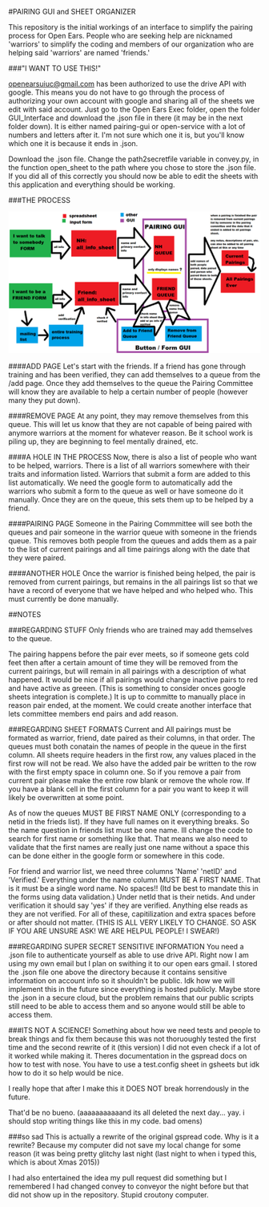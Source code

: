 #PAIRING GUI and SHEET ORGANIZER

This repository is the initial workings of an interface to simplify the
pairing process for Open Ears. People who are seeking help are nicknamed
'warriors' to simplify the coding and members of our organization who 
are helping said 'warriors' are named 'friends.'



###"I WANT TO USE THIS!"

openearsuiuc@gmail.com has been authorized to use the drive API with google.
This means you do not have to go through the process of authorizing your
own account with google and sharing all of the sheets we edit with 
said account. Just go to the Open Ears Exec folder, open the folder
GUI_Interface and download the .json file in there (it may be in the next
folder down). It is either named pairing-gui or open-service with a 
lot of numbers and letters after it. I'm not sure which one it is,
but you'll know which one it is because it ends in .json. 

Download the .json file.
Change the path2secretfile variable in convey.py, in the function open_sheet
to the path where you chose to store the .json file. 
If you did all of this correctly you should now be able to edit the 
sheets with this application and everything should be working.



###THE PROCESS

![picture](/flowchart.png)


####ADD PAGE
Let's start with the friends. If a friend has gone through training and
has been verified, they can add themselves to a 
queue from the /add page. Once they add themselves to the queue the 
Pairing Committee will
know they are available to help a certain number of people
(however many they put down). 

####REMOVE PAGE
At any point, they may remove themselves 
from this queue. This will let us know that they are not capable of being
paired with anymore warriors at the moment for whatever reason. Be it school
work is piling up, they are beginning to feel mentally drained, etc.

####A HOLE IN THE PROCESS
Now, there is also a list of people who want to be helped, warriors.
There is a list of all warriors somewhere with their traits and information
listed. Warriors that submit a form are added to this list automatically.
We need the google form to automatically add the warriors who submit a 
form to the queue as well or have someone do it manually. Once they are
on the queue, this sets them up to be helped by a friend.

####PAIRING PAGE
Someone in the Pairing Commmittee will see both the queues and pair 
someone in the 
warrior queue with someone in the friends queue. This removes both people from
the queues and adds them as a pair to the list of current pairings and all time
pairings along with the date that they were paired. 

####ANOTHER HOLE
Once the warrior is finished being helped, the pair is removed from
current pairings, but remains in the all pairings list so that we have
a record of everyone that we have helped and who helped who. This must
currently be done manually.



##NOTES


###REGARDING STUFF
Only friends who are trained may add themselves to the queue. 

The pairing happens
before the pair ever meets, so if someone gets cold feet then after a certain
amount of time they will be removed from the current pairings, but will remain
in all pairings with a description of what happened.
It would be nice if all pairings  would change inactive pairs to red 
and have active as greeen. (This is something to consider onces google 
sheets integration is complete.)
It is up to committe to manually place in reason pair ended, 
at the moment. We could create another interface that lets committee 
members end pairs and add reason.


###REGARDING SHEET FORMATS
Current and All pairings must be formated as warrior, friend, date paired as
their columns, in that order. The 
queues must both conatain the names of people in the queue in the first column.
All sheets require headers in the first row, any values placed in the first
row will not be read. We also have the added pair be written to the row
with the first empty space in column one. So if you remove a pair from current
pair please make the entire row blank or remove the whole row. If you have
a blank cell in the first column for a pair you want to keep it will likely
be overwritten at some point.

As of now the queues MUST BE FIRST NAME ONLY (corresponding to a netid
in the frieds list). If they have full names on it 
everything breaks. So the name question in friends list must be one name. 
Ill change the code to search for first name or something like that. That means
we also need to validate that the first names are really just one name without
a space this can be done either in the google form or somewhere in this code.

For friend and warrior list, we need three columns 'Name' 'netID' and 
'Verified.' Everything under the name column MUST BE A FIRST NAME. That
is it must be a single word name. No spaces!! (Itd be best to mandate this
in the forms using data validation.) Under netId that is their netids. And
under verification it should say 'yes' if they are verified. Anything else
reads as they are not verified. For all of these, capitilization and extra
spaces before or after should not matter.
(THIS IS ALL VERY LIKELY TO CHANGE. SO ASK IF YOU
ARE UNSURE ASK! WE ARE HELPUL PEOPLE! I SWEAR!)



###REGARDING SUPER SECRET SENSITIVE INFORMATION
You need a .json file to authenticate yourself as able to use drive API.
Right now I am using my own email but I plan on swithing it to our 
open ears gmail. I stored the .json file one above the directory because
it contains sensitive information on account info so it shouldn't be public.
Idk how we will implement this in the future since everything is hosted
publicly. Maybe store the .json in a secure cloud, but the problem remains
that our public scripts still need to be able to access them and so anyone
would still be able to access them.


###ITS NOT A SCIENCE!
Something about how we need tests and people to break things and fix them
because this was not thoruoughly tested the first time and the second
rewrite of it (this version) I did not even check if a lot of it worked while
making it. Theres documentation in the gspread docs on how to test with nose.
You have to use a test.config sheet in gsheets but idk how to do it so help
would be nice.


I really hope that after I make this it DOES NOT break horrendously in the future.

That'd be no bueno. (aaaaaaaaaaand its all deleted the next day... yay.
i should stop writing things like this in my code. bad omens)


###so sad
This is actually a rewrite of the original gspread code. Why is it a rewrite?
Because my computer did not save my local change for some reason 
(it was being pretty glitchy last night (last night to when i typed this,
which is about Xmas 2015))

I had also entertained the idea my pull request did something but I remembered
I had changed convey to conveyor the night before but that did not show
up in the repository. Stupid croutony computer.
